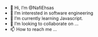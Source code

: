 - 👋 Hi, I’m @NafiEhsas
- 👀 I’m interested in software engineering
- 🌱 I’m currently learning Javascript.
- 💞️ I’m looking to collaborate on ...
- 📫 How to reach me ...

<!---
NafiEhsas/NafiEhsas is a ✨ special ✨ repository because its `README.md` (this file) appears on your GitHub profile.
You can click the Preview link to take a look at your changes.
--->
